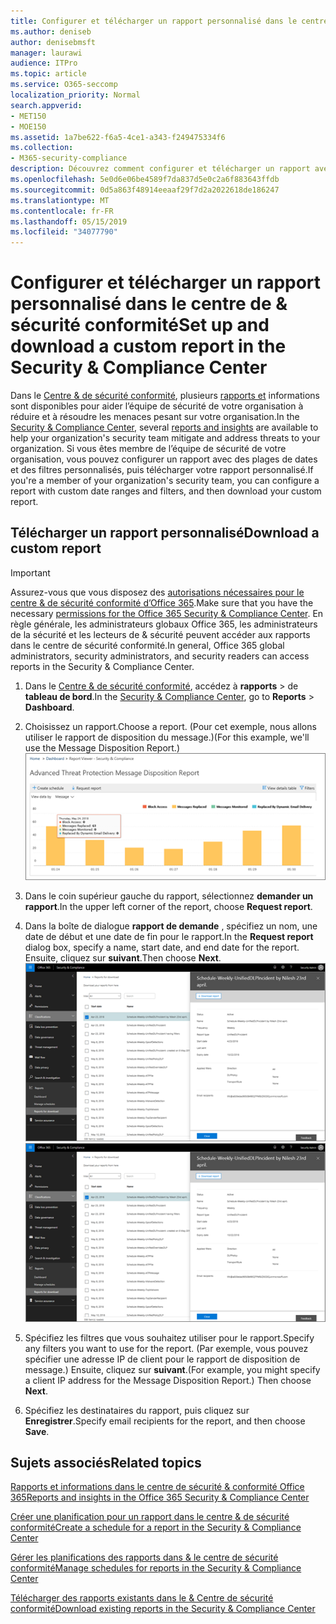 ```yaml
---
title: Configurer et télécharger un rapport personnalisé dans le centre de &amp; sécurité conformité
ms.author: deniseb
author: denisebmsft
manager: laurawi
audience: ITPro
ms.topic: article
ms.service: O365-seccomp
localization_priority: Normal
search.appverid:
- MET150
- MOE150
ms.assetid: 1a7be622-f6a5-4ce1-a343-f249475334f6
ms.collection:
- M365-security-compliance
description: Découvrez comment configurer et télécharger un rapport avec une plage de dates et des filtres personnalisés dans le centre &amp; de sécurité et de conformité.
ms.openlocfilehash: 5e0d6e06be4589f7da837d5e0c2a6f883643ffdb
ms.sourcegitcommit: 0d5a863f48914eeaaf29f7d2a2022618de186247
ms.translationtype: MT
ms.contentlocale: fr-FR
ms.lasthandoff: 05/15/2019
ms.locfileid: "34077790"
---
```

# <a name="set-up-and-download-a-custom-report-in-the-security-amp-compliance-center"></a><span data-ttu-id="61059-103">Configurer et télécharger un rapport personnalisé dans le centre de &amp; sécurité conformité</span><span class="sxs-lookup"><span data-stu-id="61059-103">Set up and download a custom report in the Security &amp; Compliance Center</span></span>

<span data-ttu-id="61059-104">Dans le [Centre &amp; de sécurité conformité](https://protection.office.com), plusieurs [rapports et](reports-and-insights-in-security-and-compliance.md) informations sont disponibles pour aider l’équipe de sécurité de votre organisation à réduire et à résoudre les menaces pesant sur votre organisation.</span><span class="sxs-lookup"><span data-stu-id="61059-104">In the [Security &amp; Compliance Center](https://protection.office.com), several [reports and insights](reports-and-insights-in-security-and-compliance.md) are available to help your organization's security team mitigate and address threats to your organization.</span></span> <span data-ttu-id="61059-105">Si vous êtes membre de l’équipe de sécurité de votre organisation, vous pouvez configurer un rapport avec des plages de dates et des filtres personnalisés, puis télécharger votre rapport personnalisé.</span><span class="sxs-lookup"><span data-stu-id="61059-105">If you're a member of your organization's security team, you can configure a report with custom date ranges and filters, and then download your custom report.</span></span> 
  
## <a name="download-a-custom-report"></a><span data-ttu-id="61059-106">Télécharger un rapport personnalisé</span><span class="sxs-lookup"><span data-stu-id="61059-106">Download a custom report</span></span>

> [!IMPORTANT]
> <span data-ttu-id="61059-107">Assurez-vous que vous disposez des [autorisations nécessaires pour le centre &amp; de sécurité conformité d’Office 365](permissions-in-the-security-and-compliance-center.md).</span><span class="sxs-lookup"><span data-stu-id="61059-107">Make sure that you have the necessary [permissions for the Office 365 Security &amp; Compliance Center](permissions-in-the-security-and-compliance-center.md).</span></span> <span data-ttu-id="61059-108">En règle générale, les administrateurs globaux Office 365, les administrateurs de la sécurité et les lecteurs de &amp; sécurité peuvent accéder aux rapports dans le centre de sécurité conformité.</span><span class="sxs-lookup"><span data-stu-id="61059-108">In general, Office 365 global administrators, security administrators, and security readers can access reports in the Security &amp; Compliance Center.</span></span> 
  
1. <span data-ttu-id="61059-109">Dans le [Centre &amp; de sécurité conformité](https://protection.office.com), accédez à **rapports** \> de **tableau de bord**.</span><span class="sxs-lookup"><span data-stu-id="61059-109">In the [Security &amp; Compliance Center](https://protection.office.com), go to **Reports** \> **Dashboard**.</span></span>
    
2. <span data-ttu-id="61059-110">Choisissez un rapport.</span><span class="sxs-lookup"><span data-stu-id="61059-110">Choose a report.</span></span> <span data-ttu-id="61059-111">(Pour cet exemple, nous allons utiliser le rapport de disposition du message.)</span><span class="sxs-lookup"><span data-stu-id="61059-111">(For this example, we'll use the Message Disposition Report.)</span></span><br/>![Choisir un rapport de demande pour télécharger un rapport](media/b566925d-b9d9-453d-9bdd-f2637c7ba140.png)
  
3. <span data-ttu-id="61059-113">Dans le coin supérieur gauche du rapport, sélectionnez **demander un rapport**.</span><span class="sxs-lookup"><span data-stu-id="61059-113">In the upper left corner of the report, choose **Request report**.</span></span>
    
4. <span data-ttu-id="61059-114">Dans la boîte de dialogue **rapport de demande** , spécifiez un nom, une date de début et une date de fin pour le rapport.</span><span class="sxs-lookup"><span data-stu-id="61059-114">In the **Request report** dialog box, specify a name, start date, and end date for the report.</span></span> <span data-ttu-id="61059-115">Ensuite, cliquez sur **suivant**.</span><span class="sxs-lookup"><span data-stu-id="61059-115">Then choose **Next**.</span></span><br/><span data-ttu-id="61059-116">![Dans le centre &amp; de sécurité conformité, sélectionnez \> rapports de rapports à télécharger.](media/65e625f5-c98c-49fc-9c1f-8c80ec8308fd.png)</span><span class="sxs-lookup"><span data-stu-id="61059-116">![In the Security &amp; Compliance Center, choose Reports \> Reports for download](media/65e625f5-c98c-49fc-9c1f-8c80ec8308fd.png)</span></span>
  
5. <span data-ttu-id="61059-117">Spécifiez les filtres que vous souhaitez utiliser pour le rapport.</span><span class="sxs-lookup"><span data-stu-id="61059-117">Specify any filters you want to use for the report.</span></span> <span data-ttu-id="61059-118">(Par exemple, vous pouvez spécifier une adresse IP de client pour le rapport de disposition de message.) Ensuite, cliquez sur **suivant**.</span><span class="sxs-lookup"><span data-stu-id="61059-118">(For example, you might specify a client IP address for the Message Disposition Report.) Then choose **Next**.</span></span>
    
6. <span data-ttu-id="61059-119">Spécifiez les destinataires du rapport, puis cliquez sur **Enregistrer**.</span><span class="sxs-lookup"><span data-stu-id="61059-119">Specify email recipients for the report, and then choose **Save**.</span></span>
    
## <a name="related-topics"></a><span data-ttu-id="61059-120">Sujets associés</span><span class="sxs-lookup"><span data-stu-id="61059-120">Related topics</span></span>

[<span data-ttu-id="61059-121">Rapports et informations dans le centre de sécurité &amp; conformité Office 365</span><span class="sxs-lookup"><span data-stu-id="61059-121">Reports and insights in the Office 365 Security &amp; Compliance Center</span></span>](reports-and-insights-in-security-and-compliance.md)
  
[<span data-ttu-id="61059-122">Créer une planification pour un rapport dans le centre &amp; de sécurité conformité</span><span class="sxs-lookup"><span data-stu-id="61059-122">Create a schedule for a report in the Security &amp; Compliance Center</span></span>](create-a-schedule-for-a-report.md)
  
[<span data-ttu-id="61059-123">Gérer les planifications des rapports dans &amp; le centre de sécurité conformité</span><span class="sxs-lookup"><span data-stu-id="61059-123">Manage schedules for reports in the Security &amp; Compliance Center</span></span>](manage-schedules-for-multiple-reports.md)
  
[<span data-ttu-id="61059-124">Télécharger des rapports existants dans le &amp; Centre de sécurité conformité</span><span class="sxs-lookup"><span data-stu-id="61059-124">Download existing reports in the Security &amp; Compliance Center</span></span>](download-existing-reports.md)
  

